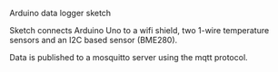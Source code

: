 Arduino data logger sketch

Sketch connects Arduino Uno to a wifi shield, two 1-wire temperature sensors and an I2C based sensor (BME280).

Data is published to a mosquitto server using the mqtt protocol.

